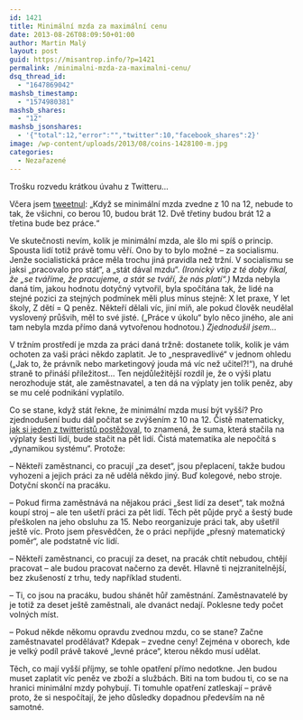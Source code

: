 ```yaml
---
id: 1421
title: Minimální mzda za maximální cenu
date: 2013-08-26T08:09:50+01:00
author: Martin Malý
layout: post
guid: https://misantrop.info/?p=1421
permalink: /minimalni-mzda-za-maximalni-cenu/
dsq_thread_id:
  - "1647869042"
mashsb_timestamp:
  - "1574980381"
mashsb_shares:
  - "12"
mashsb_jsonshares:
  - '{"total":12,"error":"","twitter":10,"facebook_shares":2}'
image: /wp-content/uploads/2013/08/coins-1428100-m.jpg
categories:
  - Nezařazené
---
```

Trošku rozvedu krátkou úvahu z Twitteru&#8230;

<!--more-->

Včera jsem [tweetnul](https://twitter.com/adent/status/371696365371674624): &#8222;Když se minimální mzda zvedne z 10 na 12, nebude to tak, že všichni, co berou 10, budou brát 12. Dvě třetiny budou brát 12 a třetina bude bez práce.&#8220;

Ve skutečnosti nevím, kolik je minimální mzda, ale šlo mi spíš o princip. Spousta lidí totiž právě tomu věří. Ono by to bylo možné &#8211; za socialismu. Jenže socialistická práce měla trochu jiná pravidla než tržní. V socialismu se jaksi &#8222;pracovalo pro stát&#8220;, a &#8222;stát dával mzdu&#8220;. _(Ironický vtip z té doby říkal, že &#8222;se tváříme, že pracujeme, a stát se tváří, že nás platí&#8220;.)_ Mzda nebyla daná tím, jakou hodnotu dotyčný vytvořil, byla spočítána tak, že lidé na stejné pozici za stejných podmínek měli plus mínus stejně: X let praxe, Y let školy, Z dětí = Q peněz. Někteří dělali víc, jiní míň, ale pokud člověk neudělal vyslovený průšvih, měl to své jisté. (&#8222;Práce v úkolu&#8220; bylo něco jiného, ale ani tam nebyla mzda přímo daná vytvořenou hodnotou.) _Zjednodušil jsem&#8230;_

V tržním prostředí je mzda za práci daná tržně: dostanete tolik, kolik je vám ochoten za vaši práci někdo zaplatit. Je to &#8222;nespravedlivé&#8220; v jednom ohledu (&#8222;Jak to, že právník nebo marketingový jouda má víc než učitel?!&#8220;), na druhé straně to přináší příležitost&#8230; Ten nejdůležitější rozdíl je, že o výši platu nerozhoduje stát, ale zaměstnavatel, a ten dá na výplaty jen tolik peněz, aby se mu celé podnikání vyplatilo.

Co se stane, když stát řekne, že minimální mzda musí být vyšší? Pro zjednodušení budu dál počítat se zvýšením z 10 na 12. Čistě matematicky, [jak si jeden z twitteristů postěžoval](https://twitter.com/vitsoft/status/371716409266409472), to znamená, že suma, která stačila na výplaty šesti lidí, bude stačit na pět lidí. Čistá matematika ale nepočítá s &#8222;dynamikou systému&#8220;. Protože:

&#8211; Někteří zaměstnanci, co pracují &#8222;za deset&#8220;, jsou přeplacení, takže budou vyhozeni a jejich práci za ně udělá někdo jiný. Buď kolegové, nebo stroje. Dotyční skončí na pracáku.

&#8211; Pokud firma zaměstnává na nějakou práci &#8222;šest lidí za deset&#8220;, tak možná koupí stroj &#8211; ale ten ušetří práci za pět lidí. Těch pět půjde pryč a šestý bude přeškolen na jeho obsluhu za 15. Nebo reorganizuje práci tak, aby ušetřil ještě víc. Proto jsem přesvědčen, že o práci nepřijde &#8222;přesný matematický poměr&#8220;, ale podstatně víc lidí.

&#8211; Někteří zaměstnanci, co pracují za deset, na pracák chtít nebudou, chtějí pracovat &#8211; ale budou pracovat načerno za devět. Hlavně ti nejzranitelnější, bez zkušeností z trhu, tedy například studenti.

&#8211; Ti, co jsou na pracáku, budou shánět hůř zaměstnání. Zaměstnavatelé by je totiž za deset ještě zaměstnali, ale dvanáct nedají. Poklesne tedy počet volných míst.

&#8211; Pokud někde někomu opravdu zvednou mzdu, co se stane? Začne zaměstnavatel prodělávat? Kdepak &#8211; zvedne ceny! Zejména v oborech, kde je velký podíl právě takové &#8222;levné práce&#8220;, kterou někdo musí udělat.

Těch, co mají vyšší příjmy, se tohle opatření přímo nedotkne. Jen budou muset zaplatit víc peněz ve zboží a službách. Biti na tom budou ti, co se na hranici minimální mzdy pohybují. Ti tomuhle opatření zatleskají &#8211; právě proto, že si nespočítají, že jeho důsledky dopadnou především na ně samotné.
